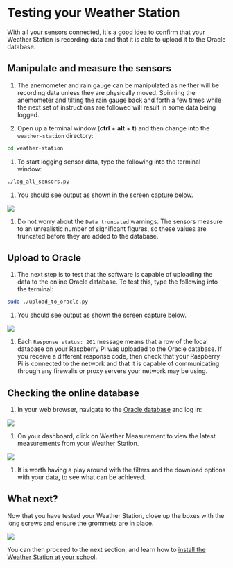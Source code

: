 # Testing your Weather Station

With all your sensors connected, it's a good idea to confirm that your Weather Station is recording data and that it is able to upload it to the Oracle database.

## Manipulate and measure the sensors
1. The anemometer and rain gauge can be manipulated as neither will be recording data unless they are physically moved. Spinning the anemometer and tilting the rain gauge back and forth a few times while the next set of instructions are followed will result in some data being logged. 

1. Open up a terminal window (**ctrl** + **alt** + **t**) and then change into the `weather-station` directory:

  ```bash
  cd weather-station
  ```

1. To start logging sensor data, type the following into the terminal window:

  ```bash
  ./log_all_sensors.py
  ```

1. You should see output as shown in the screen capture below.

  ![](images/test_01.png)

1. Do not worry about the `Data truncated` warnings. The sensors measure to an unrealistic number of significant figures, so these values are truncated before they are added to the database.

## Upload to Oracle

1. The next step is to test that the software is capable of uploading the data to the online Oracle database. To test this, type the following into the terminal:

  ```bash
  sudo ./upload_to_oracle.py
  ```

1. You should see output as shown the screen capture below.

  ![](images/test_02.png)

1. Each `Response status: 201` message means that a row of the local database on your Raspberry Pi was uploaded to the Oracle database. If you receive a different response code, then check that your Raspberry Pi is connected to the network and that it is capable of communicating through any firewalls or proxy servers your network may be using.

## Checking the online database

1. In your web browser, navigate to the [Oracle database](https://apex.oracle.com/pls/apex/f?p=81290:LOGIN_DESKTOP:0:::::&tz=1:00) and log in:

  ![](images/test_03.png)

1. On your dashboard, click on Weather Measurement to view the latest measurements from your Weather Station.

  ![](images/test_04.png)

1. It is worth having a play around with the filters and the download options with your data, to see what can be achieved.

## What next?

Now that you have tested your Weather Station, close up the boxes with the long screws and ensure the grommets are in place. 

  ![](images/close_up_station.png)

You can then proceed to the next section, and learn how to [install the Weather Station at your school](siting.md).
